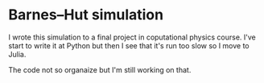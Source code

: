 # Barnes–Hut simulation

I wrote this simulation to a final project in coputational physics course.
I've start to write it at Python but then I see that it's run too slow so I move
to Julia.

The code not so organaize but I'm still working on that.
